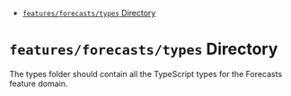 <!-- START doctoc generated TOC please keep comment here to allow auto update -->
<!-- DON'T EDIT THIS SECTION, INSTEAD RE-RUN doctoc TO UPDATE -->

- [`features/forecasts/types` Directory](#featuresforecaststypes-directory)

<!-- END doctoc generated TOC please keep comment here to allow auto update -->

# `features/forecasts/types` Directory

The types folder should contain all the TypeScript types for the Forecasts feature domain.
